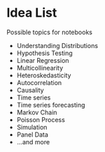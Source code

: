 # Idea List

Possible topics for notebooks

- Understanding Distributions
- Hypothesis Testing
- Linear Regression
- Multicollinearity
- Heteroskedasticity
- Autocorrelation
- Causality
- Time series
- Time series forecasting
- Markov Chain
- Poisson Process
- Simulation
- Panel Data
- ...and more
